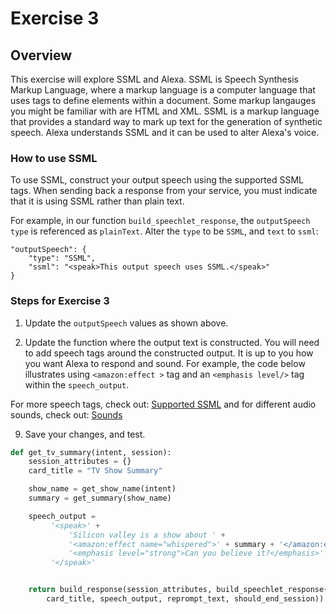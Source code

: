 # Exercise 3

## Overview

This exercise will explore SSML and Alexa.  SSML is Speech Synthesis Markup Language, where a markup language is a computer language that uses tags to define elements within a document. Some markup langauges you might be familiar with are HTML and XML. SSML is a markup language that provides a standard way to mark up text for the generation of synthetic speech. Alexa understands SSML and it can be used to alter Alexa's voice. 


###  How to use SSML

To use SSML, construct your output speech using the supported SSML tags. When sending back a response from your service, you must indicate that it is using SSML rather than plain text.  

For example, in our function `build_speechlet_response`, 
the `outputSpeech` `type` is referenced as `plainText`. Alter the `type` to be `SSML`, and `text` to `ssml`: 
```
"outputSpeech": {
    "type": "SSML",
    "ssml": "<speak>This output speech uses SSML.</speak>"
}
```


### Steps for Exercise 3
1. Update the `outputSpeech` values as shown above. 

1. Update the function where the output text is constructed. You will need to add speech tags around the constructed output. It is up to you how you want Alexa to respond and sound. For example, the code below illustrates using `<amazon:effect >` tag and an `<emphasis level/>` tag within the `speech_output`. 

For more speech tags, check out: [Supported SSML](https://developer.amazon.com/docs/custom-skills/speech-synthesis-markup-language-ssml-reference.html#ssml-supported) and for different audio sounds, check out: [Sounds](https://developer.amazon.com/docs/custom-skills/ask-soundlibrary.html)



9. Save your changes, and test.

```python
def get_tv_summary(intent, session):
    session_attributes = {}
    card_title = "TV Show Summary"

    show_name = get_show_name(intent)
    summary = get_summary(show_name)

    speech_output =
         '<speak>' +
             'Silicon valley is a show about ' +
             '<amazon:effect name="whispered">' + summary + '</amazon:effect>.' +
             '<emphasis level="strong">Can you believe it?</emphasis>' +
         '</speak>'


    return build_response(session_attributes, build_speechlet_response(
        card_title, speech_output, reprompt_text, should_end_session))

``` 

